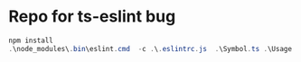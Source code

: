 # Repo for ts-eslint bug

```powershell
npm install
.\node_modules\.bin\eslint.cmd  -c .\.eslintrc.js  .\Symbol.ts .\Usage.ts
```
